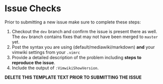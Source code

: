 # Issue Checks

Prior to submitting a new issue make sure to complete these steps:

1. Checkout the `dev` branch and confirm the issue is present there as well.
   The `dev` branch contains fixes that may not have been merged to `master` yet.
2. Post the syntax you are using (default/mediawiki/markdown) **and** your vimwiki settings from your `.vimrc`
3. Provide a detailed description of the problem including **steps to reproduce the issue**.
4. Include the output of `:VimwikiShowVersion`.

**DELETE THIS TEMPLATE TEXT PRIOR TO SUBMITTING THE ISSUE**
